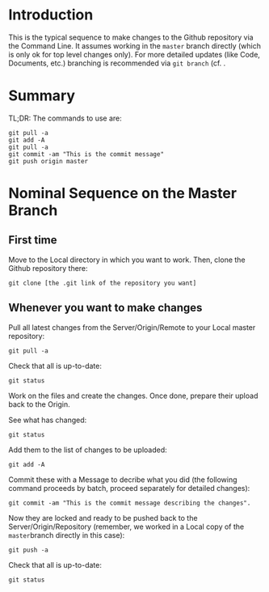 # Introduction
This is the typical sequence to make changes to the Github repository via the Command Line.
It assumes working in the `master` branch directly (which is only ok for top level changes only).
For more detailed updates (like Code, Documents, etc.) branching is recommended via `git branch` (cf. .

# Summary
TL;DR: The commands to use are:

    git pull -a
    git add -A
    git pull -a
    git commit -am "This is the commit message"
    git push origin master


# Nominal Sequence on the Master Branch
## First time
Move to the Local directory in which you want to work.
Then, clone the Github repository there:

    git clone [the .git link of the repository you want]

## Whenever you want to make changes

Pull all latest changes from the Server/Origin/Remote to your Local master repository:

    git pull -a

Check that all is up-to-date:

    git status

Work on the files and create the changes.
Once done, prepare their upload back to the Origin.

See what has changed:

    git status

Add them to the list of changes to be uploaded:

    git add -A

Commit these with a Message to decribe what you did (the following command proceeds by batch, proceed separately for detailed changes):

    git commit -am "This is the commit message describing the changes".

Now they are locked and ready to be pushed back to the Server/Origin/Repository (remember, we worked in a Local copy of the `master`branch directly in this case):

    git push -a

Check that all is up-to-date:

    git status
